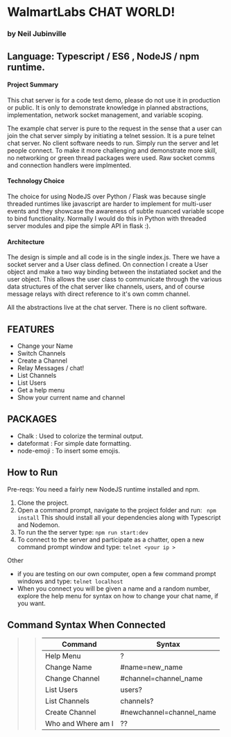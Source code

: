 # WalmartLabs  CHAT WORLD!  
### by Neil Jubinville
## Language:  Typescript / ES6 , NodeJS / npm runtime.  

#### Project Summary

This chat server is for a code test demo, please do not use it in production or public.  It is only to demonstrate knowledge in planned abstractions, implementation, network socket management, and variable scoping.   

The example chat server is pure to the request in the sense that a user can join the chat server simply by initiating a telnet session. It is a pure telnet chat server.  No client software needs to run.  Simply run the server and let people connect.  To make it more challenging and demonstrate more skill, no networking or green thread packages were used.  Raw socket comms and connection handlers were implmented.   

#### Technology Choice

The choice for using NodeJS over Python / Flask was because single threaded runtimes like javascript are harder to implement for multi-user events and they showcase the awareness of subtle nuanced variable scope to bind functionality.  Normally I would do this in Python with threaded server modules and pipe the simple API in flask :).

#### Architecture

The design is simple and all code is in the single index.js.  There we have a socket server and a User class defined.  On connection I create a User object and make a two way binding between the instatiated socket and the user object.  This allows the user class to communicate through the various data structures of the chat server like channels, users, and of course message relays with direct reference to it's own comm channel.  

All the abstractions live at the chat server.   There is no client software.

## FEATURES
- Change your Name
- Switch Channels
- Create a Channel
- Relay Messages / chat!
- List Channels
- List Users
- Get a help menu
- Show your current name and channel

## PACKAGES
- Chalk : Used to colorize the terminal output.
- dateformat : For simple date formatting.
- node-emoji : To insert some emojis.

## How to Run
Pre-reqs:  You need a fairly new NodeJS runtime installed and npm.

1) Clone the project.
2) Open a command prompt, navigate to the project folder and run: ``` npm install```
   This should install all your dependencies along with Typescript and Nodemon.
3) To run the the server type:  ``` npm run start:dev ```
4) To connect to the server and participate as a chatter, open a new command prompt window and type:
   ```telnet <your ip >  ``` 


Other
* if you are testing on our own computer,  open a few command prompt windows and type:  ```telnet localhost ```
* When you connect you will be given a name and a random number, explore the help menu for syntax on how to change your chat name, if you want.


## Command Syntax When Connected

>>| Command | Syntax |
>>|---------|--------|
>>| Help Menu | ? |
>>| Change Name |   #name=new_name |
>>| Change Channel  |  #channel=channel_name |
>>| List Users   |    users? |
>>| List Channels  |   channels? |
>>| Create Channel |   #newchannel=channel_name |
>>| Who and Where am I | ??  |




